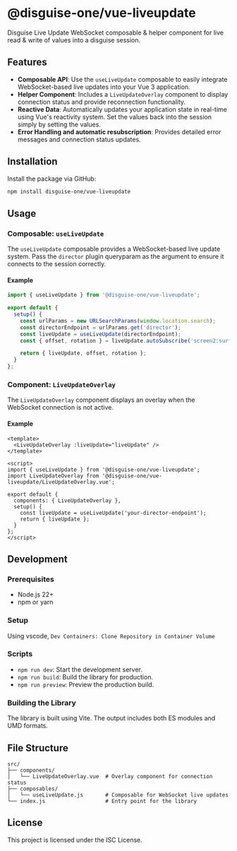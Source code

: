 # @disguise-one/vue-liveupdate

Disguise Live Update WebSocket composable & helper component for live read & write of values into a disguise session.

## Features

- **Composable API**: Use the `useLiveUpdate` composable to easily integrate WebSocket-based live updates into your Vue 3 application.
- **Helper Component**: Includes a `LiveUpdateOverlay` component to display connection status and provide reconnection functionality.
- **Reactive Data**: Automatically updates your application state in real-time using Vue's reactivity system. Set the values back into the session simply by setting the values.
- **Error Handling and automatic resubscription**: Provides detailed error messages and connection status updates.

## Installation

Install the package via GitHub:

```bash
npm install disguise-one/vue-liveupdate
```

## Usage

### Composable: `useLiveUpdate`

The `useLiveUpdate` composable provides a WebSocket-based live update system. Pass the `director` plugin queryparam as the argument to ensure it connects to the session correctly.

#### Example

```javascript
import { useLiveUpdate } from '@disguise-one/vue-liveupdate';

export default {
  setup() {
    const urlParams = new URLSearchParams(window.location.search);
    const directorEndpoint = urlParams.get('director');
    const liveUpdate = useLiveUpdate(directorEndpoint);
    const { offset, rotation } = liveUpdate.autoSubscribe('screen2:surface_1', ['offset', 'rotation']);

    return { liveUpdate, offset, rotation };
  }
};
```

### Component: `LiveUpdateOverlay`

The `LiveUpdateOverlay` component displays an overlay when the WebSocket connection is not active.

#### Example

```vue
<template>
  <LiveUpdateOverlay :liveUpdate="liveUpdate" />
</template>

<script>
import { useLiveUpdate } from '@disguise-one/vue-liveupdate';
import LiveUpdateOverlay from '@disguise-one/vue-liveupdate/LiveUpdateOverlay.vue';

export default {
  components: { LiveUpdateOverlay },
  setup() {
    const liveUpdate = useLiveUpdate('your-director-endpoint');
    return { liveUpdate };
  }
};
</script>
```

## Development

### Prerequisites

- Node.js 22+
- npm or yarn

### Setup

Using vscode, `Dev Containers: Clone Repository in Container Volume`

### Scripts

- `npm run dev`: Start the development server.
- `npm run build`: Build the library for production.
- `npm run preview`: Preview the production build.

### Building the Library

The library is built using Vite. The output includes both ES modules and UMD formats.

## File Structure

```
src/
├── components/
│   └── LiveUpdateOverlay.vue  # Overlay component for connection status
├── composables/
│   └── useLiveUpdate.js       # Composable for WebSocket live updates
└── index.js                   # Entry point for the library
```

## License

This project is licensed under the ISC License.
